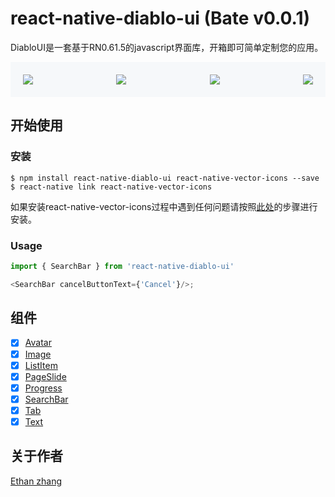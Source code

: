 # react-native-diablo-ui (Bate v0.0.1)

DiabloUI是一套基于RN0.61.5的javascript界面库，开箱即可简单定制您的应用。

<div style="display:flex;justify-content:space-between;flex-direction:row;background-color:#f6f8fa;padding:20px;">
    <img src='./doc/deom/278.jpeg'/>
    <img src='./doc/deom/279.jpeg'/>
    <img src='./doc/deom/280.jpeg'/>
    <img src='./doc/deom/281.jpeg'/>
</div>

## 开始使用

### 安装

`$ npm install react-native-diablo-ui react-native-vector-icons --save`
`$ react-native link react-native-vector-icons`

如果安装react-native-vector-icons过程中遇到任何问题请按照[此处](https://github.com/oblador/react-native-vector-icons#installation)的步骤进行安装。

### Usage

```js
import { SearchBar } from 'react-native-diablo-ui'

<SearchBar cancelButtonText={'Cancel'}/>;
```

## 组件

- [x] [Avatar](https://github.com/Dmedu/DiabloUI/blob/master/components/Avatar/avatar.md)
- [x] [Image](https://github.com/Dmedu/DiabloUI/blob/master/components/Image/image.md)
- [x] [ListItem](https://github.com/Dmedu/DiabloUI/blob/master/components/ListItem/ListItem.md)
- [x] [PageSlide](https://github.com/Dmedu/DiabloUI/blob/master/components/PageSlide/PageSlide.md)
- [x] [Progress](https://github.com/Dmedu/DiabloUI/blob/master/components/Progress/progress.md)
- [x] [SearchBar](https://github.com/Dmedu/DiabloUI/blob/master/components/SearchBar/SearchBar.md)
- [x] [Tab](https://github.com/Dmedu/DiabloUI/blob/master/components/Tab/Tab.md)
- [x] [Text](https://github.com/Dmedu/DiabloUI/blob/master/components/Text/text.md)

## 关于作者

[Ethan zhang](https://dmedu.github.io/EthanZhang.me/)